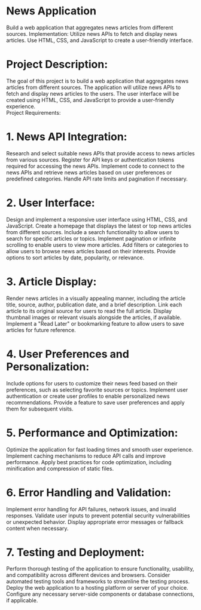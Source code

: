 # News Application
Build a web application that aggregates news articles from different sources. Implementation: Utilize news APIs to fetch and display news articles. Use HTML, CSS, and JavaScript to create a user-friendly interface.
<br>
# Project Description:
The goal of this project is to build a web application that aggregates news articles from different sources. The application will utilize news APIs to fetch and display news articles to the users. The user interface will be created using HTML, CSS, and JavaScript to provide a user-friendly experience.
<br>
Project Requirements:
# 1. News API Integration:
Research and select suitable news APIs that provide access to news articles from various sources. Register for API keys or authentication tokens required for accessing the news APIs. Implement code to connect to the news APIs and retrieve news articles based on user preferences or predefined categories. Handle API rate limits and pagination if necessary.
<br>
# 2. User Interface:
Design and implement a responsive user interface using HTML, CSS, and JavaScript. Create a homepage that displays the latest or top news articles from different sources. Include a search functionality to allow users to search for specific articles or topics. Implement pagination or infinite scrolling to enable users to view more articles. Add filters or categories to allow users to browse news articles based on their interests. Provide options to sort articles by date, popularity, or relevance.
<br>
# 3. Article Display:
Render news articles in a visually appealing manner, including the article title, source, author, publication date, and a brief description. Link each article to its original source for users to read the full article. Display thumbnail images or relevant visuals alongside the articles, if available. Implement a "Read Later" or bookmarking feature to allow users to save articles for future reference.
<br>
# 4. User Preferences and Personalization:
Include options for users to customize their news feed based on their preferences, such as selecting favorite sources or topics. Implement user authentication or create user profiles to enable personalized news recommendations. Provide a feature to save user preferences and apply them for subsequent visits.
<br>
# 5. Performance and Optimization:
Optimize the application for fast loading times and smooth user experience. Implement caching mechanisms to reduce API calls and improve performance. Apply best practices for code optimization, including minification and compression of static files.
<br>
# 6. Error Handling and Validation:
Implement error handling for API failures, network issues, and invalid responses. Validate user inputs to prevent potential security vulnerabilities or unexpected behavior. Display appropriate error messages or fallback content when necessary.
<br>
# 7. Testing and Deployment:
Perform thorough testing of the application to ensure functionality, usability, and compatibility across different devices and browsers. Consider automated testing tools and frameworks to streamline the testing process. Deploy the web application to a hosting platform or server of your choice. Configure any necessary server-side components or database connections, if applicable.



